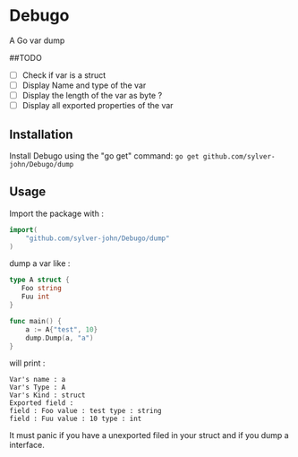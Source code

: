 # Debugo
A Go var dump

##TODO

- [ ] Check if var is a struct
- [ ] Display Name and type of the var
- [ ] Display the length of the var as byte ? 
- [ ] Display all exported properties of the var

## Installation

Install Debugo using the "go get" command:
``go get github.com/sylver-john/Debugo/dump``

## Usage

Import the package with :
```go 
import(
	"github.com/sylver-john/Debugo/dump"
)
```

dump a var like :
```go 
type A struct {
   Foo string
   Fuu int
}

func main() {
	a := A{"test", 10}
	dump.Dump(a, "a")
}
```

will print :
```
Var's name : a
Var's Type : A
Var's Kind : struct
Exported field :
field : Foo value : test type : string
field : Fuu value : 10 type : int
```

It must panic if you have a unexported filed in your struct and if you dump a interface.
